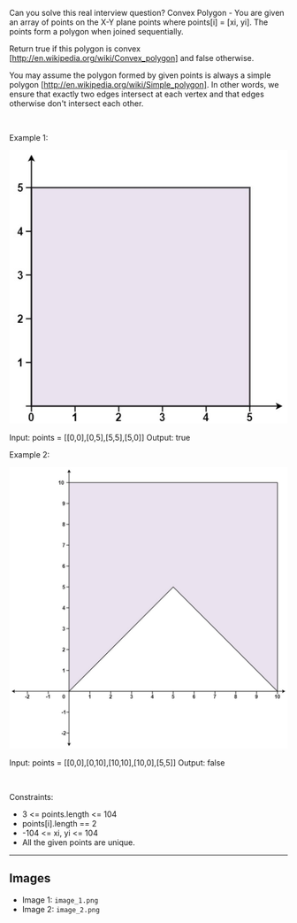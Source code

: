 Can you solve this real interview question? Convex Polygon - You are given an array of points on the X-Y plane points where points[i] = [xi, yi]. The points form a polygon when joined sequentially.

Return true if this polygon is convex [http://en.wikipedia.org/wiki/Convex_polygon] and false otherwise.

You may assume the polygon formed by given points is always a simple polygon [http://en.wikipedia.org/wiki/Simple_polygon]. In other words, we ensure that exactly two edges intersect at each vertex and that edges otherwise don't intersect each other.

 

Example 1:

![Example 1](./image_1.png)


Input: points = [[0,0],[0,5],[5,5],[5,0]]
Output: true


Example 2:

![Example 2](./image_2.png)


Input: points = [[0,0],[0,10],[10,10],[10,0],[5,5]]
Output: false


 

Constraints:

 * 3 <= points.length <= 104
 * points[i].length == 2
 * -104 <= xi, yi <= 104
 * All the given points are unique.

---

## Images

- Image 1: `image_1.png`
- Image 2: `image_2.png`
